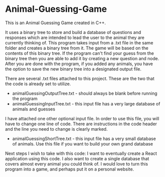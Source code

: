 # Animal-Guessing-Game

This is an Animal Guessing Game created in C++. 

It uses a binary tree to store and build a database of questions and responses which are intended to lead the user to the animal they are currently thinking of. This program takes input from a .txt file in the same folder and creates a binary tree from it. The game will be based on the contents of this binary tree. If the program can't find your guess from the binary tree then you are able to add it by creating a new question and node. After you are done with the program, if you added any animals, you have the option to save the new binary tree into a designated output file.

There are several .txt files attached to this project. These are the two that the code is already set to utilize.
- animalGuessingOutputTree.txt  -   should always be blank before running the program
- animalGuessingInputTree.txt   -   this input file has a very large database of animals and guesses

I have attached one other optional input file. In order to use this file, you will have to change one line of code. There are instructions in the code header and the line you need to change is clearly marked.
- animalGuessingShortTree.txt   -   this input file has a very small database of animals. Use this file if you want to build your own grand database

Next steps I wish to take with this code:
    I want to eventually create a React application using this code. I also want to create a single database that covers almost every animal you could think of. I would love to turn this program into a game, and perhaps put it on a personal website. 
